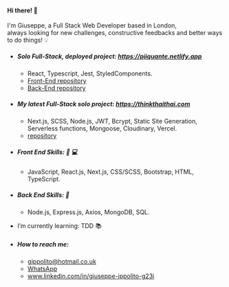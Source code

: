 #### Hi there! 👋

I'm Giuseppe, a Full Stack Web Developer based in London, <br />
 always looking for new challenges, constructive feedbacks and better ways to do things! :bulb:
 
  * ##### Solo Full-Stack, deployed project: https://piiquante.netlify.app
    *  React, Typescript, Jest, StyledComponents.
    *  [Front-End repository](https://github.com/2gi3/p6-front-react)
    *  [Back-End repository](https://github.com/2gi3/p6-back)
 
 * ##### My latest Full-Stack solo project: https://thinkthaithai.com
    *  Next.js, SCSS, Node.js, JWT, Bcrypt, Static Site Generation, Serverless functions, Mongoose, Cloudinary, Vercel.
    * [repository](https://github.com/2gi3/thinkthaithai)
     

 * ##### Front End Skills: :iphone: :computer:
    *  JavaScript, React.js, Next.js, CSS/SCSS, Bootstrap, HTML, TypeScript.
              
              
 * ##### Back End Skills: :exploding_head:
    *  Node.js, Express.js, Axios, MongoDB, SQL.
    

* I’m currently learning: TDD :books:

* ##### How to reach me:
    *  [gippolito@hotmail.co.uk](gippolito@hotmail.co.uk)
    *  [WhatsApp](https://wa.me/+447795961318)
    *  www.linkedin.com/in/giuseppe-ippolito-g23i
  


<!--
**2gi3/2gi3** is a ✨ _special_ ✨ repository because its `README.md` (this file) appears on your GitHub profile.

Here are some ideas to get you started:

- 🔭 I’m currently working on ...
- 🌱 I’m currently learning ...
- 👯 I’m looking to collaborate on ...
- 🤔 I’m looking for help with ...
- 💬 Ask me about ...
- 📫 How to reach me: ...
- 😄 Pronouns: ...
- ⚡ Fun fact: ...
-->

